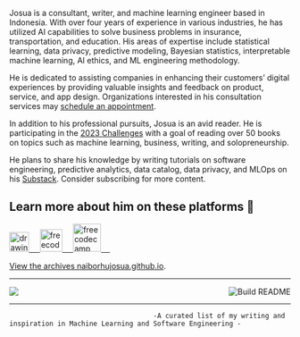 Josua is a consultant, writer, and machine learning engineer based in Indonesia. With over four years of experience in various industries, he has utilized AI capabilities to solve business problems in insurance, transportation, and education. His areas of expertise include statistical learning, data privacy, predictive modeling, Bayesian statistics, interpretable machine learning, AI ethics, and ML engineering methodology.

He is dedicated to assisting companies in enhancing their customers’ digital experiences by providing valuable insights and feedback on product, service, and app design. Organizations interested in his consultation services may [schedule an appointment](https://calendly.com/naiborhujosua/60min?month=2023-06).

In addition to his professional pursuits, Josua is an avid reader. He is participating in the [2023 Challenges](https://www.goodreads.com/review/list/125884887-josua-naiborhu?shelf=2023-reading-challenges) with a goal of reading over 50 books on topics such as machine learning, business, writing, and solopreneurship.

He plans to share his knowledge by writing tutorials on software engineering, predictive analytics, data catalog, data privacy, and MLOps on his [Substack](https://substack.com/profile/11598438-josua-naiborhu). Consider subscribing for more content.

## Learn more about him on these platforms 👋
<a href="https://medium.com/@naiborhujosua"><img src="https://res.cloudinary.com/importdata/image/upload/v1595012354/medium_mono_hoz0z5.png" alt="drawing" width="35"/>&nbsp;&nbsp;&nbsp;&nbsp;<a href="https://twitter.com/naiborhu_josua">
<a href="mailto:naiborhujosua@alumni.ui.ac.id">
<img src="https://user-images.githubusercontent.com/13548560/211037799-eb09e9a0-5d8c-4f00-a9a1-403fb1d67f5d.png" alt="freecodecamp" width="40"/>&nbsp;&nbsp;&nbsp;&nbsp;
<a href="https://www.freecodecamp.org/news/author/naiborhu_josua/">
<img src="https://user-images.githubusercontent.com/13548560/196832514-13d11f55-ca62-46ea-975d-a607e62e2acb.png" alt="freecodecamp" width="50"/>&nbsp;&nbsp;&nbsp;&nbsp;

View the archives [naiborhujosua.github.io](https://naiborhujosua.github.io/).

---
 ![](https://komarev.com/ghpvc/?username=naiborhujosua&color=brightgreen)<img src="https://github.com/eugeneyan/eugeneyan/workflows/Build%20README/badge.svg?branch=master" align="right" alt="Build README"></a>

 ---
                                        -A curated list of my writing and inspiration in Machine Learning and Software Engineering -
                                                   
                                                                                            
 


